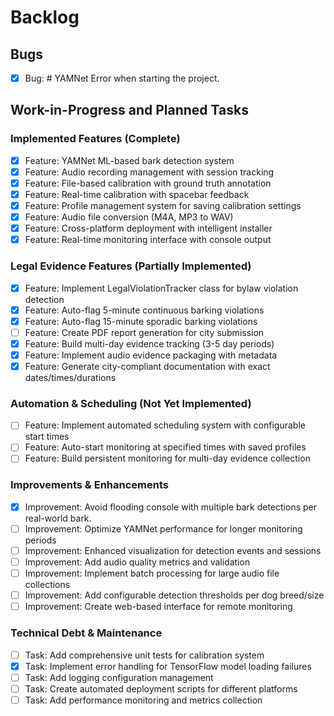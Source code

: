 # Backlog

## Bugs
- [x] Bug: # YAMNet Error when starting the project.

## Work-in-Progress and Planned Tasks

### Implemented Features (Complete)
- [x] Feature: YAMNet ML-based bark detection system
- [x] Feature: Audio recording management with session tracking
- [x] Feature: File-based calibration with ground truth annotation
- [x] Feature: Real-time calibration with spacebar feedback
- [x] Feature: Profile management system for saving calibration settings
- [x] Feature: Audio file conversion (M4A, MP3 to WAV)
- [x] Feature: Cross-platform deployment with intelligent installer
- [x] Feature: Real-time monitoring interface with console output

### Legal Evidence Features (Partially Implemented)
- [x] Feature: Implement LegalViolationTracker class for bylaw violation detection
- [x] Feature: Auto-flag 5-minute continuous barking violations
- [x] Feature: Auto-flag 15-minute sporadic barking violations
- [ ] Feature: Create PDF report generation for city submission
- [x] Feature: Build multi-day evidence tracking (3-5 day periods) 
- [x] Feature: Implement audio evidence packaging with metadata
- [x] Feature: Generate city-compliant documentation with exact dates/times/durations

### Automation & Scheduling (Not Yet Implemented)
- [ ] Feature: Implement automated scheduling system with configurable start times
- [ ] Feature: Auto-start monitoring at specified times with saved profiles
- [ ] Feature: Build persistent monitoring for multi-day evidence collection

### Improvements & Enhancements
- [x] Improvement: Avoid flooding console with multiple bark detections per real-world bark.
- [ ] Improvement: Optimize YAMNet performance for longer monitoring periods
- [ ] Improvement: Enhanced visualization for detection events and sessions
- [ ] Improvement: Add audio quality metrics and validation
- [ ] Improvement: Implement batch processing for large audio file collections
- [ ] Improvement: Add configurable detection thresholds per dog breed/size
- [ ] Improvement: Create web-based interface for remote monitoring

### Technical Debt & Maintenance
- [ ] Task: Add comprehensive unit tests for calibration system
- [x] Task: Implement error handling for TensorFlow model loading failures
- [ ] Task: Add logging configuration management
- [ ] Task: Create automated deployment scripts for different platforms
- [ ] Task: Add performance monitoring and metrics collection